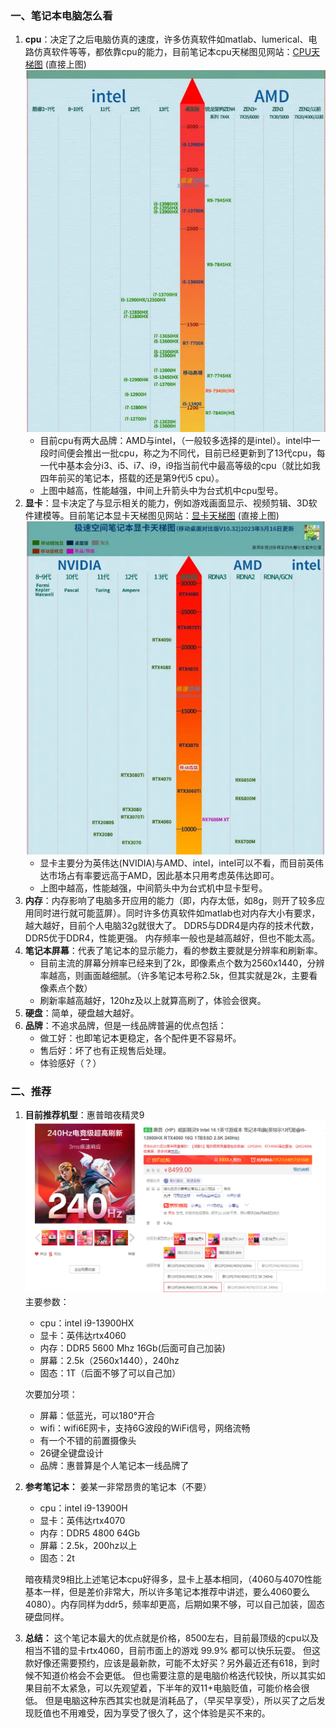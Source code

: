 ### 一、笔记本电脑怎么看
1. **cpu**：决定了之后电脑仿真的速度，许多仿真软件如matlab、lumerical、电路仿真软件等等，都依靠cpu的能力，目前笔记本cpu天梯图见网站：[CPU天梯图](https://www.zhihu.com/tardis/zm/art/376305519?source_id=1005)
   (直接上图)
   ![](picture/2023-06-07-23-36-29.png)
   - 目前cpu有两大品牌：AMD与intel，（一般较多选择的是intel）。intel中一段时间便会推出一批cpu，称之为不同代，目前已经更新到了13代cpu，每一代中基本会分i3、i5、i7、i9，i9指当前代中最高等级的cpu（就比如我四年前买的笔记本，搭载的还是第9代i5 cpu）。
   - 上图中越高，性能越强，中间上升箭头中为台式机中cpu型号。
2. **显卡**：显卡决定了与显示相关的能力，例如游戏画面显示、视频剪辑、3D软件建模等。目前笔记本显卡天梯图见网站：[显卡天梯图](https://www.zhihu.com/tardis/zm/art/376320771?source_id=1005)
   (直接上图)
   ![](picture/2023-06-07-23-39-54.png)
   - 显卡主要分为英伟达(NVIDIA)与AMD、intel，intel可以不看，而目前英伟达市场占有率要远高于AMD，因此基本只用考虑英伟达即可。
   - 上图中越高，性能越强，中间箭头中为台式机中显卡型号。
3. **内存**：内存影响了电脑多开应用的能力（即，内存太低，如8g，则开了较多应用同时进行就可能蓝屏）。同时许多仿真软件如matlab也对内存大小有要求，越大越好，目前个人电脑32g就很大了。
   DDR5与DDR4是内存的技术代数，DDR5优于DDR4，性能更强。
   内存频率一般也是越高越好，但也不能太高。
4. **笔记本屏幕**：代表了笔记本的显示能力，看的参数主要就是分辨率和刷新率。
   - 目前主流的屏幕分辨率已经来到了2k，即像素点个数为2560x1440，分辨率越高，则画面越细腻。（许多笔记本号称2.5k，但其实就是2k，主要看像素点个数）
   - 刷新率越高越好，120hz及以上就算高刷了，体验会很爽。
5. **硬盘**：简单，硬盘越大越好。
6. **品牌**：不追求品牌，但是一线品牌普遍的优点包括：
   - 做工好：也即笔记本更稳定，各个配件更不容易坏。
   - 售后好：坏了也有正规售后处理。
   - 体验感好（？）


### 二、推荐
1. **目前推荐机型**：惠普暗夜精灵9
    ![](picture/2023-06-08-00-00-52.png)
    主要参数：
   - cpu：intel i9-13900HX
   - 显卡：英伟达rtx4060
   - 内存：DDR5 5600 Mhz 16Gb(后面可自己加装)
   - 屏幕：2.5k（2560x1440），240hz
   - 固态：1T（后面不够了可以自己加）

    次要加分项：
   - 屏幕：低蓝光，可以180°开合
   - wifi：wifi6E网卡，支持6G波段的WiFi信号，网络流畅
   - 有一个不错的前置摄像头
   - 26键全键盘设计
   - 品牌：惠普算是个人笔记本一线品牌了

2. **参考笔记本：**
    姜某一非常昂贵的笔记本（不要）
   - cpu：intel i9-13900H
   - 显卡：英伟达rtx4070
   - 内存：DDR5 4800 64Gb
   - 屏幕：2.5k，200hz以上
   - 固态：2t

    暗夜精灵9相比上述笔记本cpu好得多，显卡上基本相同，（4060与4070性能基本一样，但是差价非常大，所以许多笔记本推荐中讲述，要么4060要么4080）。内存同样为ddr5，频率却更高，后期如果不够，可以自己加装，固态硬盘同样。

3. **总结：** 这个笔记本最大的优点就是价格，8500左右，目前最顶级的cpu以及相当不错的显卡rtx4060，目前市面上的游戏 99.9% 都可以快乐玩耍。
   但这款好像还需要预约，应该是最新款，可能不太好买？另外最近还有618，到时候不知道价格会不会更低。
   但也需要注意的是电脑价格迭代较快，所以其实如果目前不太紧急，可以先观望着，下半年的双11+电脑贬值，可能价格会很低。
   但是电脑这种东西其实也就是消耗品了，（早买早享受），所以买了之后发现贬值也不用难受，因为享受了很久了，这个体验是买不来的。